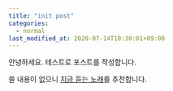 ```yaml
---
title: "init post"
categories: 
  - normal
last_modified_at: 2020-07-14T18:30:01+09:00
---
```


안녕하세요. 테스트로 포스트를 작성합니다.

쓸 내용이 없으니 [지금 듣는 노래](https://music.youtube.com/watch?v=ryukWiQLePQ&list=RDAMVMryukWiQLePQ)를 추천합니다.